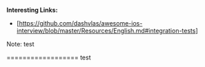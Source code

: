    
**Interesting Links:**
  
* [https://github.com/dashvlas/awesome-ios-interview/blob/master/Resources/English.md#integration-tests]
 
Note: test

 
  
 
 ==================
 test

